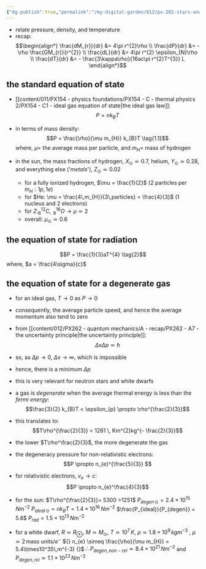 ```yaml
---
{"dg-publish":true,"permalink":"/my-digital-garden/012/px-282-stars-and-the-solar-system/d-stellar-structure-and-interiors/px-282-d3-equations-of-state/","created":"2024-11-25T10:50:32.000+00:00","updated":"2024-11-26T09:39:37.818+00:00"}
---
```


- relate pressure, density, and temperature 
- recap: 
$$\begin{align*}
\frac{dM_{r}}{dr} &= 4\pi r^{2}\rho \\
\frac{dP}{dr} &= - \rho \frac{GM_{r}}{r^{2}} \\
\frac{dL}{dr} &= 4\pi r^{2} \epsilon_{N}\rho \\
\frac{dT}{dr} &= - \frac{3\kappa\rho}{16ac\pi r^{2}T^{3}} L
\end{align*}$$
## the standard equation of state
- [[content/011/PX154 - physics foundations/PX154 - C - thermal physics 2/PX154 - C1 - ideal gas equation of state\|the ideal gas law]]: 
$$P = nk_{B}T \tag{1}$$
- in terms of mass density: 
$$P = \frac{\rho}{\mu m_{H}} k_{B}T \tag{1.1}$$
	where, $\mu=$ the average mass per particle, and $m_{H}=$ mass of hydrogen

- in the sun, the mass fractions of hydrogen, $X_{\odot} \simeq 0.7$, helium, $Y_{\odot} \simeq 0.28$, and everything else ('*metals*'), $Z_{\odot} \simeq 0.02$
	- for a fully ionized hydrogen, $\mu = \frac{1}{2}$ (2 particles per $m_{H}: 1p,1e$)
	- for $He: \mu = \frac{4\,m_{H}}{3\,particles} = \frac{4}{3}$ (1 nucleus and 2 electrons)
	- for $Z: _{6}^{12}C, \;_{8}^{16}O \to \mu \simeq 2$
	- overall: $\mu_{\odot} \simeq 0.6$

## the equation of state for radiation
$$P = \frac{1}{3}aT^{4} \tag{2}$$
where, $a = \frac{4\sigma}{c}$
## the equation of state for a degenerate gas
- for an ideal gas, $T\to0$ as $P\to0$
- consequently, the average particle speed, and hence the average momentum also tend to zero
- from [[content/012/PX262 - quantum mechanics/A - recap/PX262 - A7 - the uncertainty principle\|the uncertainty principle]]: 
$$\Delta x \Delta p \simeq \hbar$$
- so, as $\Delta p \to 0, \; \Delta x \to \infty$, which is impossible
- hence, there is a minimum $\Delta p$
- this is very relevant for neutron stars and white dwarfs

- a gas is *degenerate* when the average thermal energy is less than the *fermi energy*:
$$\frac{3}{2} k_{B}T  < \epsilon_{p} \propto \rho^{\frac{2}{3}}$$
- this translates to: 
$$T\rho^{\frac{2}{3}} < 1261 \, Km^{2}kg^{- \frac{2}{3}}$$
- the lower $T\rho^\frac{2}{3}$, the more degenerate the gas
- the degeneracy pressure for non-relativistic electrons: 
$$P \propto n_{e}^{\frac{5}{3}} $$
- for relativistic electrons, $v_{e} \to c:$ 
$$P \propto n_{e}^\frac{4}{3}$$
- for the sun: $T\rho^{\frac{2}{3}}= 5300 >1251$
	$P_{degen\,\odot} = 2.4\times10^{15}\,Nm^{-2}$
	$P_{ideal\,\odot} = nk_{B}T = 1.4\times10^{16}\,Nm^{-2}$
	$\frac{P_{ideal}}{P_{degen}} = 5.8$
	$P_{rad} = 1.5\times10^{13}\,Nm^{-2}$

- for a white dwarf, 
	$R\simeq R_{\oplus}$, 
	$M\simeq M_{\odot}$, 
	$T\simeq 10^{7}\,K$, 
	$\rho \simeq 1.8\times10^{9}\,kgm^{-3}$ , 
	$\mu \simeq 2\, \text{mass units}/e^{-}$
	${} n_{e} \simeq \frac{\rho}{\mu m_{H}} = 5.4\times10^35\,m^{-3} {}$ 
	$\therefore P_{degen,\,non-rel} \simeq 8.4\times10^{21}\,Nm^{-2}$ and $P_{degen,\,rel} \simeq 1.1\times10^{22}\,Nm^{-2}$
